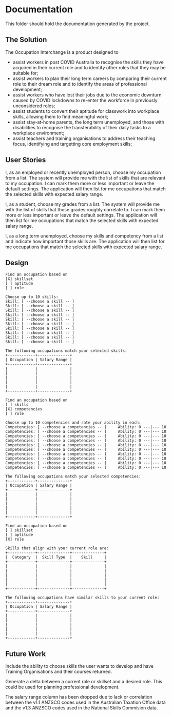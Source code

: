 # Documentation

This folder should hold the documentation generated by the project.


## The Solution

The Occupation Interchange is a product designed to
* assist workers in post COVID Australia to recognise the skills they have acquired in their current role and to identify other roles that they may be suitable for;
* assist workers to plan their long term careers by comparing their current role to their dream role and to identify the areas of professional development;
* assist workers who have lost their jobs due to the economic downturn caused by COVID lockdowns to re-enter the workforce in previously unconsidered roles;
* assist students to convert their aptitude for classwork into workplace skills, allowing them to find meaningful work;
* assist stay-at-home parents, the long term unemployed, and those with disabilities to recognise the transferability of their daily tasks to a workplace environment;
* assist teachers and training organisations to address their teaching focus, identifying and targetting core employment skills;

## User Stories

I, as an employed or recently unemployed person, choose my occupation from a list. The system will provide me with the list of skills that are relevant to my occupation. I can mark them more or less important or leave the default settings. The application will then list for me occupations that match the selected skills with expected salary range.

I, as a student, choose my grades from a list. The system will provide me with the list of skills that those grades roughly correlate to. I can mark them more or less important or leave the default settings. The application will then list for me occupations that match the selected skills with expected salary range.

I, as a long term unemployed, choose my skills and competency from a list and indicate how important those skills are. The application will then list for me occupations that match the selected skills with expected salary range.

## Design

```
Find an occupation based on
[X] skillset
[ ] aptitude
[ ] role

Choose up to 10 skills:
Skill: [ --choose a skill -- ]
Skill: [ --choose a skill -- ]
Skill: [ --choose a skill -- ]
Skill: [ --choose a skill -- ]
Skill: [ --choose a skill -- ]
Skill: [ --choose a skill -- ]
Skill: [ --choose a skill -- ]
Skill: [ --choose a skill -- ]
Skill: [ --choose a skill -- ]
Skill: [ --choose a skill -- ]

The following occupations match your selected skills:
+------------+--------------+
| Occupation | Salary Range |
+------------+--------------+
|            |              |
|            |              |
|            |              |
|            |              |
|            |              |
+------------+--------------+
```

```
Find an occupation based on
[ ] skills
[X] competencies
[ ] role

Choose up to 10 competencies and rate your ability in each:
Competencies: [ --choose a competencies -- ]     Ability: 0 ---|--- 10
Competencies: [ --choose a competencies -- ]     Ability: 0 ---|--- 10
Competencies: [ --choose a competencies -- ]     Ability: 0 ---|--- 10
Competencies: [ --choose a competencies -- ]     Ability: 0 ---|--- 10
Competencies: [ --choose a competencies -- ]     Ability: 0 ---|--- 10
Competencies: [ --choose a competencies -- ]     Ability: 0 ---|--- 10
Competencies: [ --choose a competencies -- ]     Ability: 0 ---|--- 10
Competencies: [ --choose a competencies -- ]     Ability: 0 ---|--- 10
Competencies: [ --choose a competencies -- ]     Ability: 0 ---|--- 10
Competencies: [ --choose a competencies -- ]     Ability: 0 ---|--- 10

The following occupations match your selected competencies:
+------------+--------------+
| Occupation | Salary Range |
+------------+--------------+
|            |              |
|            |              |
|            |              |
|            |              |
|            |              |
+------------+--------------+
```

```
Find an occupation based on
[ ] skillset
[ ] aptitude
[X] role

Skills that align with your current role are:
+------------+--------------+--------------+
|  Category  |  Skill Type  |    Skill     |
+------------+--------------+--------------+
|            |              |              |
|            |              |              |
|            |              |              |
|            |              |              |
|            |              |              |
+------------+--------------+--------------+

The following occupations have similar skills to your current role:
+------------+--------------+
| Occupation | Salary Range |
+------------+--------------+
|            |              |
|            |              |
|            |              |
|            |              |
|            |              |
+------------+--------------+
```

## Future Work

Include the ability to choose skills the user wants to develop and have Training Organisations and their courses returned.

Generate a delta between a current role or skillset and a desired role. This could be used for planning professional development.

The salary range column has been dropped due to lack or correlation between the v1.1 ANZSCO codes used in the Australian Taxation Office data and the v1.3 ANZSCO codes used in the National Skills Commision data.
